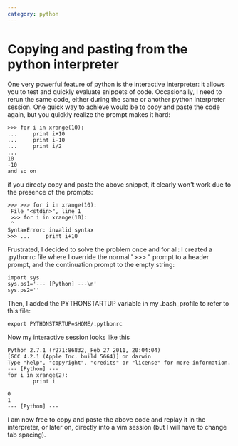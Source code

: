 ```yaml
---
category: python
---
```

Copying and pasting from the python interpreter
===============================================

One very powerful feature of python is the interactive interpreter: it
allows you to test and quickly evaluate snippets of code. Occasionally,
I need to rerun the same code, either during the same or another python
interpreter session. One quick way to achieve would be to copy and paste
the code again, but you quickly realize the prompt makes it hard:

``` {.pycon}
>>> for i in xrange(10):
...     print i+10
...     print i-10
...     print i/2
... 
10
-10
and so on
```

if you directy copy and paste the above snippet, it clearly won\'t work
due to the presence of the prompts:

``` {.pycon}
>>> >>> for i in xrange(10):
 File "<stdin>", line 1
 >>> for i in xrange(10):
 ^
SyntaxError: invalid syntax
>>> ...     print i+10
```

Frustrated, I decided to solve the problem once and for all: I created a
.pythonrc file where I override the normal \"\>\>\> \" prompt to a
header prompt, and the continuation prompt to the empty string:

``` {.pycon}
import sys
sys.ps1='--- [Python] ---\n'
sys.ps2=''
```

Then, I added the PYTHONSTARTUP variable in my .bash\_profile to refer
to this file:

``` {.bash}
export PYTHONSTARTUP=$HOME/.pythonrc
```

Now my interactive session looks like this

``` {.pycon}
Python 2.7.1 (r271:86832, Feb 27 2011, 20:04:04) 
[GCC 4.2.1 (Apple Inc. build 5664)] on darwin
Type "help", "copyright", "credits" or "license" for more information.
--- [Python] ---
for i in xrange(2):
        print i

0
1
--- [Python] ---
```

I am now free to copy and paste the above code and replay it in the
interpreter, or later on, directly into a vim session (but I will have
to change tab spacing).
